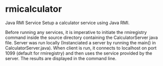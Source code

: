 # rmicalculator
Java RMI Service
Setup a calculator service using Java RMI.

Before running any services, it is imperative to initiate the rmiregistry command inside the source directory containing the CalculatorServer java file.
Server was run locally (Instanciated a server by running the main() in CalculatorServer.java).
When client is run, it connects to localhost on port 1099 (default for rmiregistry) and then uses the service provided by the server. 
The results are displayed in the command line.
